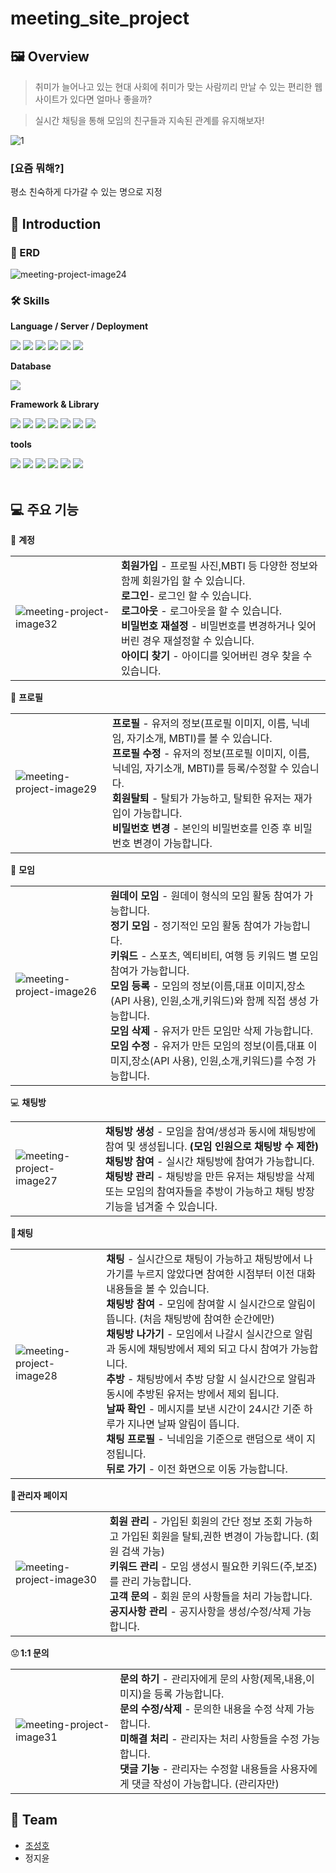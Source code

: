 # meeting_site_project

## 🖼 Overview

> 취미가 늘어나고 있는 현대 사회에 취미가 맞는 사람끼리 만날 수 있는 편리한 웹 사이트가 있다면 얼마나 좋을까?

> 실시간 채팅을 통해 모임의 친구들과 지속된 관계를 유지해보자!

<img src="https://i.ibb.co/6HJhgrX/1.png" alt="1" border="0">

### [요즘 뭐해?]

평소 친숙하게 다가갈 수 있는 명으로 지정

## 📖 Introduction

### 🔑 ERD

<img src="https://i.ibb.co/7bTyr91/meeting-project-image24.png" alt="meeting-project-image24">

### 🛠️ Skills

<div>
  <!-- Frontend -->
  <p><strong>Language / Server / Deployment</strong></p>
  <div>
      <img src="https://img.shields.io/badge/Java ver.11-007396?style=flat-squar&logo=Java&logoColor=white"> 
      <img src="https://img.shields.io/badge/html5-E34F26?style=flat-square&logo=html5&logoColor=white"> 
      <img src="https://img.shields.io/badge/css-1572B6?style=flat-square&logo=css3&logoColor=white"> 
      <img src="https://img.shields.io/badge/javascript-F7DF1E?style=flat-square&logo=javascript&logoColor=black">
      <img src="https://img.shields.io/badge/apache tomcat-F8DC75?style=flat-squar&logo=apachetomcat&logoColor=black">
      <img src="https://img.shields.io/badge/gradle-02303A?style=flat-squar&logo=gradle&logoColor=white">
  </div>
  <!-- Database -->
  <p><strong>Database</strong></p>
  <div>
      <img src="https://img.shields.io/badge/oracle-F80000?style=for-the-badge&logo=oracle&logoColor=white"> 
  </div>
  <!-- Framework -->
  <p><strong>Framework & Library</strong></p>
  <div>
      <img src="https://img.shields.io/badge/Spring-6DB33F?style=flat-square&logo=spring&logoColor=white">
      <img src="https://img.shields.io/badge/Spring Boot-6DB33F?style=flat-square&logo=spring-boot&logoColor=white">
      <img src="https://img.shields.io/badge/MyBatis-red?style=flat-square">
      <img src="https://img.shields.io/badge/Web Socket-010101?style=flat-square&logo=socketdotio&logoColor=white">
      <img src="https://img.shields.io/badge/thymeleaf-005F0F?style=flat-square&logo=thymeleaf&logoColor=white">
      <img src="https://img.shields.io/badge/JQuery-0769AD?style=flat-square&logo=jquery&logoColor=white">
      <img src="https://img.shields.io/badge/Ajax-00758F?style=flat-square&logo=ajax&logoColor=white">
  </div>
  <!-- Version Control -->
  <p><strong>tools</strong></p>
  <div>
      <img src="https://img.shields.io/badge/Git-F05032?style=flat-square&logo=git&logoColor=white">
      <img src="https://img.shields.io/badge/GitHub-181717?style=flat-square&logo=github&logoColor=white">
      <img src="https://img.shields.io/badge/Notion-000000?style=flat-square&logo=notion&logoColor=white">
      <img src="https://img.shields.io/badge/ERD Cloud-gray?style=flat-square&logo=staruml&logoColor=white">
      <img src="https://img.shields.io/badge/IntelliJ IDEA-000000?style=flat-square&logo=intellij-idea&logoColor=white">
      <img src="https://img.shields.io/badge/Visual Studio Code-007ACC?style=flat-square&logo=visual-studio-code&logoColor=white">
  </div>
</div>

<br>

##  💻 주요 기능

🔑 **계정**
<table>
  <tr>
    <td max-width="500px">
      <img src="https://i.ibb.co/HPjrVK4/meeting-project-image32.png" alt="meeting-project-image32">
    </td>
    <td>
      <b>회원가입</b> - 프로필 사진,MBTI 등 다양한 정보와 함께 회원가입 할 수 있습니다.<br>
      <b>로그인</b>- 로그인 할 수 있습니다.<br>
      <b>로그아웃</b> - 로그아웃을 할 수 있습니다.<br>
      <b>비밀번호 재설정</b> - 비밀번호를 변경하거나 잊어버린 경우 재설정할 수 있습니다.<br>
      <b>아이디 찾기</b> - 아이디를 잊어버린 경우 찾을 수 있습니다.<br>
    </td>
  </tr>
</table>

👤 **프로필**
<table>
  <tr>
    <td max-width="500px">
      <img src="https://i.ibb.co/w6sgFbf/meeting-project-image29.png" alt="meeting-project-image29">
    </td>
    <td>
      <b>프로필</b> - 유저의 정보(프로필 이미지, 이름, 닉네임, 자기소개, MBTI)를 볼 수 있습니다.<br>
      <b>프로필 수정</b> - 유저의 정보(프로필 이미지, 이름, 닉네임, 자기소개, MBTI)를 등록/수정할 수 있습니다.<br>
      <b>회원탈퇴</b> - 탈퇴가 가능하고, 탈퇴한 유저는 재가입이 가능합니다.<br>
      <b>비밀번호 변경</b> - 본인의 비밀번호를 인증 후 비밀번호 변경이 가능합니다.<br>
    </td>
  </tr>
</table>

📌 **모임**
<table>
  <tr>
    <td max-width="500px">
      <img src="https://i.ibb.co/dQbNtth/meeting-project-image26.png" alt="meeting-project-image26">
    </td>
    <td>
      <b>원데이 모임</b> - 원데이 형식의 모임 활동 참여가 가능합니다.<br>
      <b>정기 모임</b> - 정기적인 모임 활동 참여가 가능합니다.<br>
      <b>키워드</b> - 스포츠, 엑티비티, 여행 등 키워드 별 모임 참여가 가능합니다. <br>
      <b>모임 등록</b> - 모임의 정보(이름,대표 이미지,장소(API 사용), 인원,소개,키워드)와 함께 직접 생성 가능합니다.<br>
      <b>모임 삭제</b> - 유저가 만든 모임만 삭제 가능합니다.<br>
      <b>모임 수정</b> - 유저가 만든 모임의 정보(이름,대표 이미지,장소(API 사용), 인원,소개,키워드)를 수정 가능합니다.<br>
    </td>
  </tr>
</table>

💻 **채팅방** 
<table>
  <tr>
    <td max-width="500px">
      <img src="https://i.ibb.co/rsgT8B6/meeting-project-image27.png" alt="meeting-project-image27">
    </td>
    <td>
      <b>채팅방 생성</b> - 모임을 참여/생성과 동시에 채팅방에 참여 및 생성됩니다. <b>(모임 인원으로 채팅방 수 제한)</b> <br>
      <b>채팅방 참여</b> - 실시간 채팅방에 참여가 가능합니다.<br>
      <b>채팅방 관리</b> - 채팅방을 만든 유저는 채팅방을 삭제 또는 모임의 참여자들을 추방이 가능하고 채팅 방장 기능을 넘겨줄 수 있습니다.<br>
    </td>
  </tr>
</table>

🥂 **채팅**
<table>
  <tr>
    <td max-width="500px">
      <img src="https://i.ibb.co/xhSsBWP/meeting-project-image28.png" alt="meeting-project-image28">
    </td>
    <td>
      <b>채팅</b> - 실시간으로 채팅이 가능하고 채팅방에서 나가기를 누르지 않았다면 참여한 시점부터 이전 대화 내용들을 볼 수 있습니다.<br>
      <b>채팅방 참여</b> - 모임에 참여할 시 실시간으로 알림이 뜹니다. (처음 채팅방에 참여한 순간에만)<br>
      <b>채팅방 나가기</b> - 모임에서 나갈시 실시간으로 알림과 동시에 채팅방에서 제외 되고 다시 참여가 가능합니다.<br>
      <b>추방</b> - 채팅방에서 추방 당할 시 실시간으로 알림과 동시에 추방된 유저는 방에서 제외 됩니다.<br>
      <b>날짜 확인</b> - 메시지를 보낸 시간이 24시간 기준 하루가 지나면 날짜 알림이 뜹니다.<br>
      <b>채팅 프로필</b> - 닉네임을 기준으로 랜덤으로 색이 지정됩니다.<br>
      <b>뒤로 가기</b> - 이전 화면으로 이동 가능합니다.<br>
    </td>
  </tr>
</table>

🧐 **관리자 페이지**
<table>
  <tr>
    <td max-width="500px">
      <img src="https://i.ibb.co/XZ5dRj1/meeting-project-image30.png" alt="meeting-project-image30">
    </td>
    <td>
      <b>회원 관리</b> - 가입된 회원의 간단 정보 조회 가능하고 가입된 회원을 탈퇴,권한 변경이 가능합니다. (회원 검색 가능)<br>
      <b>키워드 관리</b> - 모임 생성시 필요한 키워드(주,보조)를 관리 가능합니다.<br>
      <b>고객 문의</b> - 회원 문의 사항들을 처리 가능합니다.<br>
      <b>공지사항 관리</b> - 공지사항을 생성/수정/삭제 가능합니다.<br>
    </td>
  </tr>
</table>

😟 **1:1 문의**
<table>
  <tr>
    <td max-width="500px">
      <img src="https://i.ibb.co/F0ZwGR2/meeting-project-image31.png" alt="meeting-project-image31">
    </td>
    <td>
      <b>문의 하기</b> - 관리자에게 문의 사항(제목,내용,이미지)을 등록 가능합니다.<br>
      <b>문의 수정/삭제</b> - 문의한 내용을 수정 삭제 가능합니다.<br>
      <b>미해결 처리</b> - 관리자는 처리 사항들을 수정 가능합니다.<br>
      <b>댓글 기능</b> - 관리자는 수정할 내용들을 사용자에게 댓글 작성이 가능합니다. (관리자만)<br>
    </td>
  </tr>
</table>

## 👋 Team

- [조성호](https://sunghomong.github.io/about/)
- 정지윤
